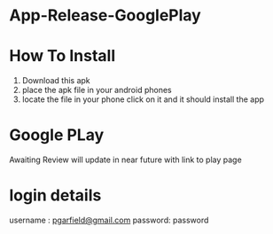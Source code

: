 # App-Release-GooglePlay #
 
 # How To Install #
 1. Download this apk
 2. place the apk file in your android phones
 3. locate the file in your phone click on it and it should install the app

# Google PLay #
Awaiting Review will update in near future with link to play page

# login details #
username : pgarfield@gmail.com
password: password
